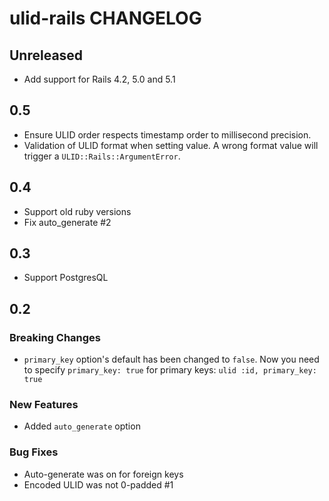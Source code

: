 # ulid-rails CHANGELOG

## Unreleased

 - Add support for Rails 4.2, 5.0 and 5.1

## 0.5

- Ensure ULID order respects timestamp order to millisecond precision.
- Validation of ULID format when setting value. A wrong format value will trigger a `ULID::Rails::ArgumentError`.

## 0.4

- Support old ruby versions
- Fix auto_generate #2

## 0.3

- Support PostgresQL

## 0.2

### Breaking Changes

- `primary_key` option's default has been changed to `false`. Now you need to specify `primary_key: true` for primary keys: `ulid :id, primary_key: true`

### New Features

- Added `auto_generate` option

### Bug Fixes

- Auto-generate was on for foreign keys
- Encoded ULID was not 0-padded #1
